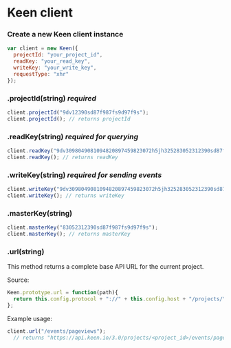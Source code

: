 # Keen client

### Create a new Keen client instance

```javascript
var client = new Keen({
  projectId: "your_project_id",
  readKey: "your_read_key",
  writeKey: "your_write_key",
  requestType: "xhr"
});
```

### .projectId(string) _required_

```javascript
client.projectId("9dv12390sd87f987fs9d97f9s");
client.projectId(); // returns projectId
```

### .readKey(string) _required for querying_

```javascript
client.readKey("9dv3098049081094820897459823072h5jh325283052312390sd87f987fs9d97f9s");
client.readKey(); // returns readKey
```

### .writeKey(string) _required for sending events_

```javascript
client.writeKey("9dv3098049081094820897459823072h5jh325283052312390sd87f987fs9d97f9s");
client.writeKey(); // returns writeKey
```

### .masterKey(string)

```javascript
client.masterKey("83052312390sd87f987fs9d97f9s");
client.masterKey(); // returns masterKey
```

### .url(string)

This method returns a complete base API URL for the current project.

Source:

```javascript
Keen.prototype.url = function(path){
  return this.config.protocol + "://" + this.config.host + "/projects/" + this.projectId() + path;
};

```

Example usage:

```javascript
client.url("/events/pageviews");
  // returns "https://api.keen.io/3.0/projects/<project_id>/events/pageviews"
```
